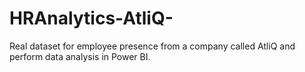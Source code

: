 # HRAnalytics-AtliQ-
Real dataset for employee presence from a company called AtliQ and perform data analysis in Power BI.
